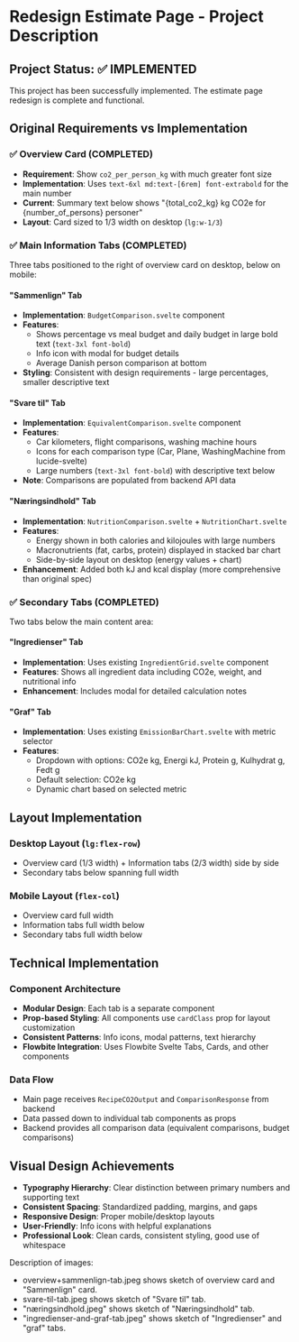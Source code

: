 # Redesign Estimate Page - Project Description

## Project Status: ✅ IMPLEMENTED

This project has been successfully implemented. The estimate page redesign is complete and functional.

## Original Requirements vs Implementation

### ✅ Overview Card (COMPLETED)
- **Requirement**: Show `co2_per_person_kg` with much greater font size
- **Implementation**: Uses `text-6xl md:text-[6rem] font-extrabold` for the main number
- **Current**: Summary text below shows "{total_co2_kg} kg CO2e for {number_of_persons} personer"
- **Layout**: Card sized to 1/3 width on desktop (`lg:w-1/3`)

### ✅ Main Information Tabs (COMPLETED)
Three tabs positioned to the right of overview card on desktop, below on mobile:

#### "Sammenlign" Tab
- **Implementation**: `BudgetComparison.svelte` component
- **Features**: 
  - Shows percentage vs meal budget and daily budget in large bold text (`text-3xl font-bold`)
  - Info icon with modal for budget details
  - Average Danish person comparison at bottom
- **Styling**: Consistent with design requirements - large percentages, smaller descriptive text

#### "Svare til" Tab  
- **Implementation**: `EquivalentComparison.svelte` component
- **Features**:
  - Car kilometers, flight comparisons, washing machine hours
  - Icons for each comparison type (Car, Plane, WashingMachine from lucide-svelte)
  - Large numbers (`text-3xl font-bold`) with descriptive text below
- **Note**: Comparisons are populated from backend API data

#### "Næringsindhold" Tab
- **Implementation**: `NutritionComparison.svelte` + `NutritionChart.svelte`
- **Features**:
  - Energy shown in both calories and kilojoules with large numbers
  - Macronutrients (fat, carbs, protein) displayed in stacked bar chart
  - Side-by-side layout on desktop (energy values + chart)
- **Enhancement**: Added both kJ and kcal display (more comprehensive than original spec)

### ✅ Secondary Tabs (COMPLETED)
Two tabs below the main content area:

#### "Ingredienser" Tab
- **Implementation**: Uses existing `IngredientGrid.svelte` component
- **Features**: Shows all ingredient data including CO2e, weight, and nutritional info
- **Enhancement**: Includes modal for detailed calculation notes

#### "Graf" Tab
- **Implementation**: Uses existing `EmissionBarChart.svelte` with metric selector
- **Features**: 
  - Dropdown with options: CO2e kg, Energi kJ, Protein g, Kulhydrat g, Fedt g
  - Default selection: CO2e kg
  - Dynamic chart based on selected metric

## Layout Implementation

### Desktop Layout (`lg:flex-row`)
- Overview card (1/3 width) + Information tabs (2/3 width) side by side
- Secondary tabs below spanning full width

### Mobile Layout (`flex-col`)
- Overview card full width
- Information tabs full width below
- Secondary tabs full width below

## Technical Implementation

### Component Architecture
- **Modular Design**: Each tab is a separate component
- **Prop-based Styling**: All components use `cardClass` prop for layout customization
- **Consistent Patterns**: Info icons, modal patterns, text hierarchy
- **Flowbite Integration**: Uses Flowbite Svelte Tabs, Cards, and other components

### Data Flow
- Main page receives `RecipeCO2Output` and `ComparisonResponse` from backend
- Data passed down to individual tab components as props
- Backend provides all comparison data (equivalent comparisons, budget comparisons)

## Visual Design Achievements
- **Typography Hierarchy**: Clear distinction between primary numbers and supporting text
- **Consistent Spacing**: Standardized padding, margins, and gaps
- **Responsive Design**: Proper mobile/desktop layouts
- **User-Friendly**: Info icons with helpful explanations
- **Professional Look**: Clean cards, consistent styling, good use of whitespace 

Description of images:
- overview+sammenlign-tab.jpeg shows sketch of overview card and "Sammenlign" card. 
- svare-til-tab.jpeg shows sketch of "Svare til" tab. 
- "næringsindhold.jpeg" shows sketch of "Næringsindhold" tab. 
- "ingredienser-and-graf-tab.jpeg" shows sketch of "Ingredienser" and "graf" tabs. 

